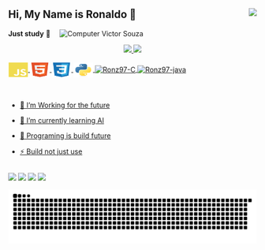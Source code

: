## Hi, My Name is Ronaldo 👋 <img src="https://komarev.com/ghpvc/?username=ronz97&color=blueviolet&label=Visualizações+do+perfil&style=flat-square" align="right"/>
<img src="https://raw.githubusercontent.com/MicaelliMedeiros/micaellimedeiros/master/image/computer-illustration.png" min-width="400px" max-width="400px" width="400px" align="right" alt="Computer Victor Souza">

 **Just study** 💭 
<div align="center">
  <a href="https://github.com/ronz97">
  <img height="180em" src="https://github-readme-stats.vercel.app/api?username=ronz97&show_icons=true&theme=nightowl&include_all_commits=true&count_private=true"/>
  <img height="180em" src="https://github-readme-stats.vercel.app/api/top-langs/?username=ronz97&layout=compact&langs_count=7&theme=nightowl"/>
</div>

<div style="display: inline_block"><br>
  <img align="center" alt="Ronz97-Js" height="30" width="40" src="https://raw.githubusercontent.com/devicons/devicon/master/icons/javascript/javascript-plain.svg">
  <img align="center" alt="Ronz97-HTML" height="30" width="40" src="https://raw.githubusercontent.com/devicons/devicon/master/icons/html5/html5-original.svg">
  <img align="center" alt="Ronz97-CSS" height="30" width="40" src="https://raw.githubusercontent.com/devicons/devicon/master/icons/css3/css3-original.svg">
  <img align="center" alt="Ronz97-Python" height="30" width="40" src="https://raw.githubusercontent.com/devicons/devicon/master/icons/python/python-original.svg">
  <img align="center" alt="Ronz97-C" height="30" width="40" src="https://cdn.jsdelivr.net/gh/devicons/devicon/icons/c/c-original.svg" />
  <img align="center" alt="Ronz97-java" height="30" width="40" src="https://cdn.jsdelivr.net/gh/devicons/devicon/icons/java/java-original-wordmark.svg"" />
  
</div>
<br></br>

- 🔭 I’m Working for the future
- 🌱 I’m currently learning AI
- 💬 Programing is build future
- ⚡ Build not just use

  ##
  
<div> 
  <a href="https://www.instagram.com/ronz_guilherme/" target="_blank"><img src="https://img.shields.io/badge/-Instagram-%23E4405F?style=for-the-badge&logo=instagram&logoColor=white" target="_blank"></a>
  <a href="https://twitter.com/RonzMGD" target="_blank"><img src="https://img.shields.io/badge/Twitter-1DA1F2?style=for-the-badge&logo=twitter&logoColor=white" target="_blank"></a>
 <a href = "mailto:rmdelgado@uta.cv"><img src="https://img.shields.io/badge/-Gmail-%23333?style=for-the-badge&logo=gmail&logoColor=white" target="_blank"></a>
 <a href = "https://www.facebook.com/ronaldo.guilherme"><img src="https://img.shields.io/badge/Facebook-1877F2?style=for-the-badge&logo=facebook&logoColor=white" target="_blank"></a>
  
  ![Snake animation](https://github.com/ronz97/ronz97/blob/output/github-contribution-grid-snake.svg)
 
 </div>

